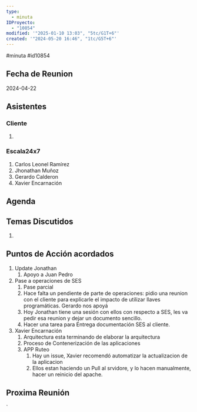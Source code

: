 ```yaml
---
type:
  - minuta
IDProyecto:
  - "10854"
modified: '"2025-01-10 13:03", "5tc/G1T+6"'
created: '"2024-05-20 16:46", "1tc/G5T+6"'
---
```


#minuta
#id10854
## Fecha de Reunion
2024-04-22

## Asistentes

### Cliente
1. 
### Escala24x7
1. Carlos Leonel Ramírez
2. Jhonathan Muñoz
3. Gerardo Calderon
4. Xavier Encarnación

## Agenda

## Temas Discutidos
1. 

## Puntos de Acción acordados
1. Update Jonathan
	1. Apoyo a Juan Pedro
2. Pase a operaciones de SES
	1. Pase parcial
	2. Hace falta un pendiente de parte de operaciones: pidio una reunion con el cliente para explicarle el impacto de utilizar llaves programáticas. Gerardo nos apoyá
	3. Hoy Jonathan tiene una sesión con ellos con respecto a SES, les va pedir esa reunion y dejar un documento sencillo.
	4. Hacer una tarea para Entrega documentación SES al cliente.
3. Xavier Encarnación
	1. Arquitectura esta terminando de elaborar la arquitectura
	2. Proceso de Contenerización de las aplicaciones
	3. APP Ruteo
		1. Hay un issue, Xavier recomendó automatizar la actualizacion de la aplicacion
		2. Ellos estan haciendo un Pull al srvidore, y lo hacen manualmente, hacer un reinicio del apache.

## Proxima Reunión

`